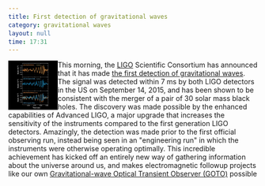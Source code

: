 ```yaml
---
title: First detection of gravitational waves
category: gravitational waves
layout: null
time: 17:31
---
```

<!-- converted from blosxom format post by dkg 22.1.2022 -->
<a href="https://www.ligo.caltech.edu/image/ligo20160211a"><img src="images/ligo20160211a.jpg" width="100" align="left"></a>
This morning, the <a href="http://ligo.org">LIGO</a> Scientific Consortium has announced that it has made 
<a href="http://ligo.org/news/detection-press-release.pdf">the first detection of gravitational waves</a>. The signal was detected within 7 ms by both LIGO detectors in the US on September 14, 2015, and has been shown to be consistent with the merger of a pair of 30 solar mass black holes. The discovery was made possible by the enhanced capabilities of Advanced LIGO, a major upgrade that increases the sensitivity of the instruments compared to the first generation LIGO detectors. Amazingly, the detection was made prior to the first official observing run, instead being seen in an "engineering run" in which the instruments were otherwise operating optimally. This incredible achievement has  kicked off an entirely new way of gathering information about the universe around us, and makes electromagnetic followup projects like our own
<a href="http://goto-observatory.org">Gravitational-wave Optical Transient Observer (GOTO)</a> possible 
